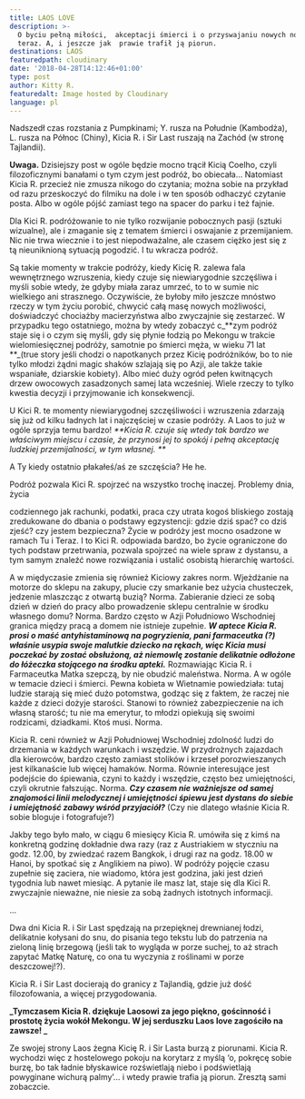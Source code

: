 ```yaml
---
title: LAOS LOVE
description: >-
  O byciu pełną miłości,  akceptacji śmierci i o przyswajaniu nowych norm. Tu i
  teraz. A, i jeszcze jak  prawie trafił ją piorun.
destinations: LAOS
featuredpath: cloudinary
date: '2018-04-28T14:12:46+01:00'
type: post
author: Kitty R.
featuredalt: Image hosted by Cloudinary
language: pl
---
```

Nadszedł czas rozstania z Pumpkinami; Y. rusza na Południe (Kambodża), L. rusza na Północ (Chiny), Kicia R. i Sir Last ruszają na Zachód (w stronę Tajlandii). 



**Uwaga.** Dzisiejszy post w ogóle będzie mocno trącił Kicią Coelho, czyli filozoficznymi banałami o tym czym jest podróż, bo obiecała... Natomiast Kicia R. przecież nie zmusza nikogo do czytania; można sobie na przykład od razu przeskoczyć do filmiku na dole i w ten sposób odhaczyć czytanie posta. Albo w ogóle pójść zamiast tego na spacer do parku i też fajnie. 



Dla Kici R. podróżowanie to nie tylko rozwijanie pobocznych pasji (sztuki wizualne), ale i zmaganie się z tematem śmierci i oswajanie z przemijaniem. Nic nie trwa wiecznie i to jest niepodważalne, ale czasem ciężko jest się z tą nieuniknioną sytuacją pogodzić. I tu wkracza podróż.

Są takie momenty w trakcie podróży, kiedy Kicię R. zalewa fala wewnętrznego wzruszenia, kiedy czuje się niewiarygodnie szczęśliwa i myśli sobie wtedy, że gdyby miała zaraz umrzeć, to to w sumie nic wielkiego ani strasznego. Oczywiście, że byłoby miło jeszcze mnóstwo rzeczy w tym życiu porobić, chwycić całą masę nowych możliwości, doświadczyć chociażby macierzyństwa albo zwyczajnie się zestarzeć. W przypadku tego ostatniego, można by wtedy zobaczyć c_**zym podróż staje się i o czym się myśli, gdy się płynie łodzią po Mekongu w trakcie wielomiesięcznej podróży, samotnie po śmierci męża, w wieku 71 lat **_(true story jeśli chodzi o napotkanych przez Kicię podróżników, bo to nie tylko młodzi żądni magic shaków szlajają się po Azji, ale także takie wspaniałe, dziarskie kobiety). Albo mieć duży ogród pełen kwitnących drzew owocowych zasadzonych samej lata wcześniej. Wiele rzeczy to tylko kwestia decyzji i przyjmowanie ich konsekwencji.

U Kici R. te momenty niewiarygodnej szczęśliwości i wzruszenia zdarzają się już od kilku ładnych lat i najczęściej w czasie podróży. A Laos to już w ogóle sprzyja temu bardzo! _**Kicia R. czuje się wtedy tak bardzo we właściwym miejscu i czasie, że przynosi jej to spokój i pełną akceptację ludzkiej przemijalności, w tym własnej. **_



A Ty kiedy ostatnio płakałeś/aś ze szczęścia? He he. 



Podróż pozwala Kici R. spojrzeć na wszystko trochę inaczej. Problemy dnia, życia

codziennego jak rachunki, podatki, praca czy utrata kogoś bliskiego zostają zredukowane do dbania o podstawy egzystencji: gdzie dziś spać? co dziś zjeść? czy jestem bezpieczna? Życie w podróży jest mocno osadzone w ramach Tu i Teraz. I to Kici R. odpowiada bardzo, bo życie ograniczone do tych podstaw przetrwania, pozwala spojrzeć na wiele spraw z dystansu, a tym samym znaleźć nowe rozwiązania i ustalić osobistą hierarchię wartości.  



A w międyczasie zmienia się również Kiciowy zakres norm. Wjeżdżanie na motorze do sklepu na zakupy, plucie czy smarkanie bez użycia chusteczek, jedzenie mlaszcząc z otwartą buzią? Norma. Zabieranie dzieci ze sobą dzień w dzień do pracy albo prowadzenie sklepu centralnie w środku własnego domu? Norma. Bardzo często w Azji Południowo Wschodniej granica między pracą a domem nie istnieje zupełnie. **_W aptece Kicia R. prosi o maść antyhistaminową na pogryzienia, pani farmaceutka (?) właśnie usypia swoje malutkie dziecko na rękach, więc Kicia musi poczekać by zostać obsłużoną, aż niemowlę zostanie delikatnie odłożone do łóżeczka stojącego na środku apteki._** Rozmawiając Kicia R. i Farmaceutka Matka szepczą, by nie obudzić maleństwa. Norma. A w ogóle w temacie dzieci i śmierci. Pewna kobieta w Wietnamie powiedziała: tutaj ludzie starają się mieć dużo potomstwa, godząc się z faktem, że raczej nie każde z dzieci dożyje starości. Stanowi to również zabezpieczenie na ich własną starość; tu nie ma emerytur, to młodzi opiekują się swoimi rodzicami, dziadkami. Ktoś musi. Norma. 



Kicia R. ceni również w Azji Południowej Wschodniej zdolność ludzi do drzemania w każdych warunkach i wszędzie. W przydrożnych zajazdach dla kierowców, bardzo często zamiast stolików i krzeseł porozwieszanych jest kilkanaście lub więcej hamaków. Norma. Równie interesujące jest podejście do śpiewania, czyni to każdy i wszędzie, często bez umiejętności, czyli okrutnie fałszując. Norma. _**Czy czasem nie ważniejsze od samej znajomości linii melodycznej i umiejętności śpiewu jest dystans do siebie i umiejętność zabawy wśród przyjaciół?**_ (Czy nie dlatego właśnie Kicia R. sobie bloguje i fotografuje?)



Jakby tego było mało, w ciągu 6 miesięcy Kicia R. umówiła się z kimś na konkretną godzinę dokładnie dwa razy (raz z Austriakiem w styczniu na godz. 12.00, by zwiedzać razem Bangkok, i drugi raz na godz. 18.00 w Hanoi, by spotkać się z Anglikiem na piwo). W podróży pojęcie czasu zupełnie się zaciera, nie wiadomo, która jest godzina, jaki jest dzień tygodnia lub nawet miesiąc. A pytanie ile masz lat, staje się dla Kici R. zwyczajnie nieważne, nie niesie za sobą żadnych istotnych informacji. 



...



Dwa dni Kicia R. i Sir Last spędzają na przepięknej drewnianej łodzi, delikatnie kołysani do snu, do pisania tego tekstu lub do patrzenia na zieloną linię brzegową (jeśli tak to wygląda w porze suchej, to aż strach zapytać Matkę Naturę, co ona tu wyczynia z roślinami w porze deszczowej!?). 



Kicia R. i Sir Last docierają do granicy z Tajlandią, gdzie już dość filozofowania, a więcej przygodowania. 



**_Tymczasem Kicia R. dziękuje Laosowi za jego piękno, gościnność i prostotę życia wokół Mekongu. W jej serduszku Laos love zagościło na zawsze! _**



Ze swojej strony Laos żegna Kicię R. i Sir Lasta burzą z piorunami. Kicia R. wychodzi więc z hostelowego pokoju na korytarz z myślą ‘o, pokręcę sobie burzę, bo tak ładnie błyskawice rozświetlają niebo i podświetlają powyginane wichurą palmy’... i wtedy prawie trafia ją piorun. Zresztą sami zobaczcie.
